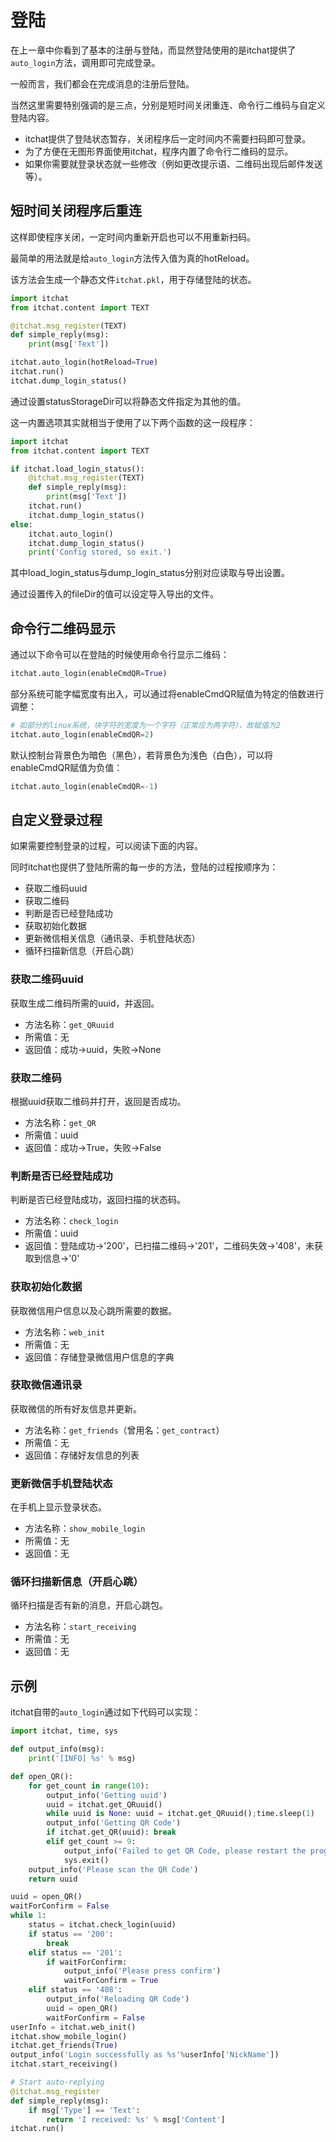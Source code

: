 # 登陆

在上一章中你看到了基本的注册与登陆，而显然登陆使用的是itchat提供了`auto_login`方法，调用即可完成登录。

一般而言，我们都会在完成消息的注册后登陆。

当然这里需要特别强调的是三点，分别是短时间关闭重连、命令行二维码与自定义登陆内容。

* itchat提供了登陆状态暂存，关闭程序后一定时间内不需要扫码即可登录。
* 为了方便在无图形界面使用itchat，程序内置了命令行二维码的显示。
* 如果你需要就登录状态就一些修改（例如更改提示语、二维码出现后邮件发送等）。

## 短时间关闭程序后重连

这样即使程序关闭，一定时间内重新开启也可以不用重新扫码。

最简单的用法就是给`auto_login`方法传入值为真的hotReload。

该方法会生成一个静态文件`itchat.pkl`，用于存储登陆的状态。

```python
import itchat
from itchat.content import TEXT

@itchat.msg_register(TEXT)
def simple_reply(msg):
    print(msg['Text'])

itchat.auto_login(hotReload=True)
itchat.run()
itchat.dump_login_status()
```

通过设置statusStorageDir可以将静态文件指定为其他的值。

这一内置选项其实就相当于使用了以下两个函数的这一段程序：

```python
import itchat
from itchat.content import TEXT

if itchat.load_login_status():
    @itchat.msg_register(TEXT)
    def simple_reply(msg):
        print(msg['Text'])
    itchat.run()
    itchat.dump_login_status()
else:
    itchat.auto_login()
    itchat.dump_login_status()
    print('Config stored, so exit.')
```

其中load_login_status与dump_login_status分别对应读取与导出设置。

通过设置传入的fileDir的值可以设定导入导出的文件。

## 命令行二维码显示

通过以下命令可以在登陆的时候使用命令行显示二维码：

```python
itchat.auto_login(enableCmdQR=True)
```

部分系统可能字幅宽度有出入，可以通过将enableCmdQR赋值为特定的倍数进行调整：

```python
# 如部分的linux系统，块字符的宽度为一个字符（正常应为两字符），故赋值为2
itchat.auto_login(enableCmdQR=2)
```

默认控制台背景色为暗色（黑色），若背景色为浅色（白色），可以将enableCmdQR赋值为负值：

```python
itchat.auto_login(enableCmdQR=-1)
```

## 自定义登录过程

如果需要控制登录的过程，可以阅读下面的内容。

同时itchat也提供了登陆所需的每一步的方法，登陆的过程按顺序为：

* 获取二维码uuid
* 获取二维码
* 判断是否已经登陆成功
* 获取初始化数据
* 更新微信相关信息（通讯录、手机登陆状态）
* 循环扫描新信息（开启心跳）

### 获取二维码uuid

获取生成二维码所需的uuid，并返回。

* 方法名称：`get_QRuuid`
* 所需值：无
* 返回值：成功->uuid，失败->None

### 获取二维码

根据uuid获取二维码并打开，返回是否成功。

* 方法名称：`get_QR`
* 所需值：uuid
* 返回值：成功->True，失败->False

### 判断是否已经登陆成功

判断是否已经登陆成功，返回扫描的状态码。

* 方法名称：`check_login`
* 所需值：uuid
* 返回值：登陆成功->'200'，已扫描二维码->'201'，二维码失效->'408'，未获取到信息->'0'

### 获取初始化数据

获取微信用户信息以及心跳所需要的数据。

* 方法名称：`web_init`
* 所需值：无
* 返回值：存储登录微信用户信息的字典

### 获取微信通讯录

获取微信的所有好友信息并更新。

* 方法名称：`get_friends`（曾用名：`get_contract`）
* 所需值：无
* 返回值：存储好友信息的列表

### 更新微信手机登陆状态

在手机上显示登录状态。

* 方法名称：`show_mobile_login`
* 所需值：无
* 返回值：无

### 循环扫描新信息（开启心跳）

循环扫描是否有新的消息，开启心跳包。

* 方法名称：`start_receiving`
* 所需值：无
* 返回值：无

## 示例

itchat自带的`auto_login`通过如下代码可以实现：

```python
import itchat, time, sys

def output_info(msg):
    print('[INFO] %s' % msg)

def open_QR():
    for get_count in range(10):
        output_info('Getting uuid')
        uuid = itchat.get_QRuuid()
        while uuid is None: uuid = itchat.get_QRuuid();time.sleep(1)
        output_info('Getting QR Code')
        if itchat.get_QR(uuid): break
        elif get_count >= 9:
            output_info('Failed to get QR Code, please restart the program')
            sys.exit()
    output_info('Please scan the QR Code')
    return uuid

uuid = open_QR()
waitForConfirm = False
while 1:
    status = itchat.check_login(uuid)
    if status == '200':
        break
    elif status == '201':
        if waitForConfirm:
            output_info('Please press confirm')
            waitForConfirm = True
    elif status == '408':
        output_info('Reloading QR Code')
        uuid = open_QR()
        waitForConfirm = False
userInfo = itchat.web_init()
itchat.show_mobile_login()
itchat.get_friends(True)
output_info('Login successfully as %s'%userInfo['NickName'])
itchat.start_receiving()

# Start auto-replying
@itchat.msg_register
def simple_reply(msg):
    if msg['Type'] == 'Text':
        return 'I received: %s' % msg['Content']
itchat.run()
```
